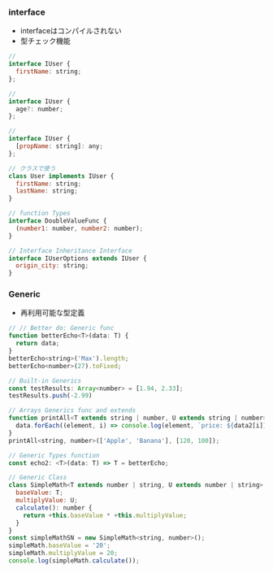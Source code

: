 ### interface 
* interfaceはコンパイルされない
* 型チェック機能

```javascript
// 
interface IUser {
  firstName: string;
};
```

```javascript
// 
interface IUser {
  age?: number;
};
```

```javascript
// 
interface IUser {
  [propName: string]: any;
};
```

```javascript
// クラスで使う
class User implements IUser {
  firstName: string;
  lastName: string;
}
```

```javascript
// function Types
interface DoubleValueFunc {
  (number1: number, number2: number);
}
```

```javascript
// Interface Inheritance Interface
interface IUserOptions extends IUser {
  origin_city: string;
}
```

### Generic
* 再利用可能な型定義

```javascript
// // Better do: Generic func
function betterEcho<T>(data: T) {
  return data;
}
betterEcho<string>('Max').length;
betterEcho<number>(27).toFixed;
```

```javascript
// Built-in Generics
const testResults: Array<number> = [1.94, 2.33];
testResults.push(-2.99)
```

```javascript
// Arrays Generics func and extends
function printAll<T extends string | number, U extends string | number>(data: T[], data2: U[]): void {
  data.forEach((element, i) => console.log(element, `price: ${data2[i]}`));
}
printAll<string, number>(['Apple', 'Banana'], [120, 100]);
```

```javascript
// Generic Types function
const echo2: <T>(data: T) => T = betterEcho;
```

```javascript
// Generic Class
class SimpleMath<T extends number | string, U extends number | string> {
  baseValue: T;
  multiplyValue: U;
  calculate(): number {
    return +this.baseValue * +this.multiplyValue;
  }
}
const simpleMathSN = new SimpleMath<string, number>();
simpleMath.baseValue = '20';
simpleMath.multiplyValue = 20;
console.log(simpleMath.calculate());
```